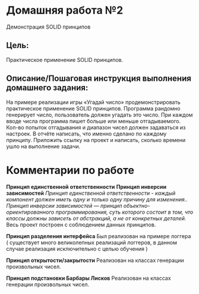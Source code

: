 # Домашняя работа №2
Демонстрация SOLID принципов
 
## Цель:
Практическое применение SOLID принципов.

## Описание/Пошаговая инструкция выполнения домашнего задания:

На примере реализации игры «Угадай число» продемонстрировать практическое применение SOLID принципов.
Программа рандомно генерирует число, пользователь должен угадать это число. При каждом вводе числа программа пишет больше или меньше отгадываемого. Кол-во попыток отгадывания и диапазон чисел должен задаваться из настроек.
В отчёте написать, что именно сделано по каждому принципу.
Приложить ссылку на проект и написать, сколько времени ушло на выполнение задачи.

# Комментарии по работе

**Принцип единственной ответственности**
**Принцип инверсии зависимостей**
*Принцип единственной ответственности - каждый компонент должен иметь одну и только одну причину для изменения..*
*Принцип инверсии зависимостей — принцип объектно-ориентированного программирования, суть которого состоит в том, что классы должны зависеть от абстракций, а не от конкретных деталей.*
Весь проект построен с соблюдением данных принципов.

**Принцип разделения интерфейса**
Был реализован на примере логгера ( существует много великолепных реализаций логгеров, в данном случае реализация исключительно с целью обучения )

**Принцип открытости/закрытости**
Реализован на классах генерации произвольных чисел.

**Принцип подстановки Барбары Лисков**
Реализован на классах генерации произвольных чисел.


